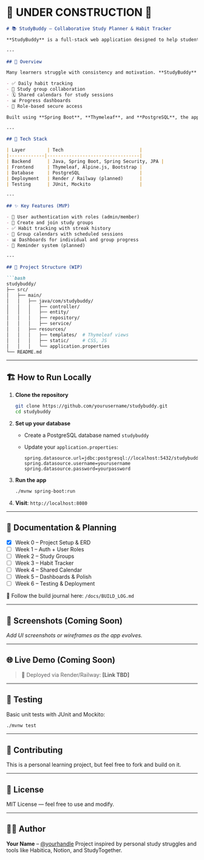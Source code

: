 # 👷 UNDER CONSTRUCTION 🚧

````markdown
# 📚 StudyBuddy – Collaborative Study Planner & Habit Tracker

**StudyBuddy** is a full-stack web application designed to help students and self-learners stay consistent by forming study habits, tracking progress, and collaborating in study groups.

---

## 🚀 Overview

Many learners struggle with consistency and motivation. **StudyBuddy** tackles this by combining:

- ✅ Daily habit tracking
- 👥 Study group collaboration
- 🗓️ Shared calendars for study sessions
- 📊 Progress dashboards
- 🔐 Role-based secure access

Built using **Spring Boot**, **Thymeleaf**, and **PostgreSQL**, the app demonstrates full-stack development, real-world data modeling, and collaborative features.

---

## 🔧 Tech Stack

| Layer        | Tech                            |
|-------------|----------------------------------|
| Backend      | Java, Spring Boot, Spring Security, JPA |
| Frontend     | Thymeleaf, Alpine.js, Bootstrap |
| Database     | PostgreSQL                      |
| Deployment   | Render / Railway (planned)      |
| Testing      | JUnit, Mockito                  |

---

## ✨ Key Features (MVP)

- 🔐 User authentication with roles (admin/member)
- 👥 Create and join study groups
- ✅ Habit tracking with streak history
- 📅 Group calendars with scheduled sessions
- 📊 Dashboards for individual and group progress
- 🔔 Reminder system (planned)

---

## 📁 Project Structure (WIP)

```bash
studybuddy/
├── src/
│   ├── main/
│   │   ├── java/com/studybuddy/
│   │   │   ├── controller/
│   │   │   ├── entity/
│   │   │   ├── repository/
│   │   │   ├── service/
│   │   ├── resources/
│   │   │   ├── templates/  # Thymeleaf views
│   │   │   ├── static/     # CSS, JS
│   │   │   └── application.properties
└── README.md
````

---

## 🏗️ How to Run Locally

1. **Clone the repository**

   ```bash
   git clone https://github.com/yourusername/studybuddy.git
   cd studybuddy
   ```

2. **Set up your database**

   * Create a PostgreSQL database named `studybuddy`
   * Update your `application.properties`:

     ```properties
     spring.datasource.url=jdbc:postgresql://localhost:5432/studybuddy
     spring.datasource.username=yourusername
     spring.datasource.password=yourpassword
     ```

3. **Run the app**

   ```bash
   ./mvnw spring-boot:run
   ```

4. **Visit**: `http://localhost:8080`

---

## 🧠 Documentation & Planning

* [x] Week 0 – Project Setup & ERD
* [ ] Week 1 – Auth + User Roles
* [ ] Week 2 – Study Groups
* [ ] Week 3 – Habit Tracker
* [ ] Week 4 – Shared Calendar
* [ ] Week 5 – Dashboards & Polish
* [ ] Week 6 – Testing & Deployment

📒 Follow the build journal here: `/docs/BUILD_LOG.md`

---

## 📸 Screenshots (Coming Soon)

*Add UI screenshots or wireframes as the app evolves.*

---

## 🌐 Live Demo (Coming Soon)

> 🚧 Deployed via Render/Railway: **\[Link TBD]**

---

## 🧪 Testing

Basic unit tests with JUnit and Mockito:

```bash
./mvnw test
```

---

## 🤝 Contributing

This is a personal learning project, but feel free to fork and build on it.

---

## 📄 License

MIT License — feel free to use and modify.

---

## 🙋‍♂️ Author

**Your Name** – [@yourhandle](https://github.com/yourhandle)
Project inspired by personal study struggles and tools like Habitica, Notion, and StudyTogether.

```


